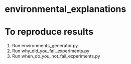 # environmental_explanations

# To reproduce results

1. Run environments_generator.py
2. Run why_did_you_fail_experiments.py
3. Run when_do_you_not_fail_experiments.py
